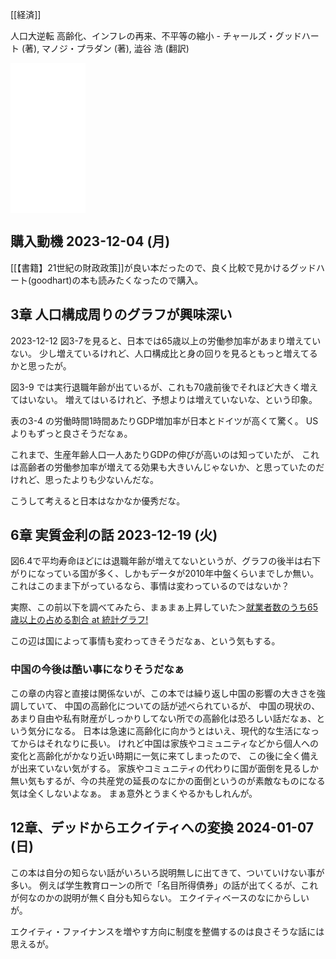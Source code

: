 [[経済]]

人口大逆転 高齢化、インフレの再来、不平等の縮小 - チャールズ・グッドハート (著), マノジ・プラダン (著), 澁谷 浩 (翻訳)

<iframe sandbox="allow-popups allow-scripts allow-modals allow-forms allow-same-origin" style="width:120px;height:240px;" marginwidth="0" marginheight="0" scrolling="no" frameborder="0" src="//rcm-fe.amazon-adsystem.com/e/cm?lt1=_blank&bc1=000000&IS2=1&bg1=FFFFFF&fc1=000000&lc1=0000FF&t=karino203-22&language=ja_JP&o=9&p=8&l=as4&m=amazon&f=ifr&ref=as_ss_li_til&asins=4296113097&linkId=3b90609bb3fe7caa4d25115b18966674"></iframe>

## 購入動機 2023-12-04 (月)

[[【書籍】21世紀の財政政策]]が良い本だったので、良く比較で見かけるグッドハート(goodhart)の本も読みたくなったので購入。

## 3章 人口構成周りのグラフが興味深い

2023-12-12 図3-7を見ると、日本では65歳以上の労働参加率があまり増えていない。
少し増えているけれど、人口構成比と身の回りを見るともっと増えてるかと思ったが。

図3-9 では実行退職年齢が出ているが、これも70歳前後でそれほど大きく増えてはいない。
増えてはいるけれど、予想よりは増えていないな、という印象。

表の3-4 の労働時間1時間あたりGDP増加率が日本とドイツが高くて驚く。
USよりもずっと良さそうだなぁ。

これまで、生産年齢人口一人あたりGDPの伸びが高いのは知っていたが、
これは高齢者の労働参加率が増えてる効果も大きいんじゃないか、と思っていたのだけれど、思ったよりも少ないんだな。

こうして考えると日本はなかなか優秀だな。

## 6章 実質金利の話 2023-12-19 (火)

図6.4で平均寿命ほどには退職年齢が増えてないというが、グラフの後半は右下がりになっている国が多く、しかもデータが2010年中盤くらいまでしか無い。
これはこのまま下がっているなら、事情は変わっているのではないか？

実際、この前以下を調べてみたら、まぁまぁ上昇していた＞[就業者数のうち65歳以上の占める割合 at 統計グラフ!](https://karino2.github.io/TobinQJsonBackend/pages/labor_ratio.html)

この辺は国によって事情も変わってきそうだなぁ、という気もする。

### 中国の今後は酷い事になりそうだなぁ

この章の内容と直接は関係ないが、この本では繰り返し中国の影響の大きさを強調していて、
中国の高齢化についての話が述べられているが、
中国の現状の、あまり自由や私有財産がしっかりしてない所での高齢化は恐ろしい話だなぁ、という気分になる。
日本は急速に高齢化に向かうとはいえ、現代的な生活になってからはそれなりに長い。
けれど中国は家族やコミュニティなどから個人への変化と高齢化がかなり近い時期に一気に来てしまったので、
この後に全く備えが出来ていない気がする。
家族やコミュニティの代わりに国が面倒を見るしか無い気もするが、今の共産党の延長のなにかの面倒というのが素敵なものになる気は全くしないよなぁ。
まぁ意外とうまくやるかもしれんが。

## 12章、デッドからエクイティへの変換 2024-01-07 (日)

この本は自分の知らない話がいろいろ説明無しに出てきて、ついていけない事が多い。
例えば学生教育ローンの所で「名目所得債券」の話が出てくるが、これが何なのかの説明が無く自分も知らない。
エクイティベースのなにからしいが。

エクイティ・ファイナンスを増やす方向に制度を整備するのは良さそうな話には思えるが。